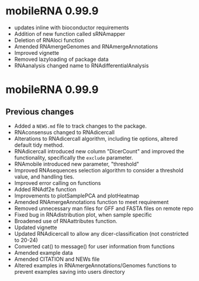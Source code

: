 # mobileRNA 0.99.9

* updates inline with bioconductor requirements 
* Addition of new function called sRNAmapper
* Deletion of RNAloci function
* Amended RNAmergeGenomes and RNAmergeAnnotations
* Improved vignette 
* Removed lazyloading of package data
* RNAanalysis changed name to RNAdifferentialAnalysis

# mobileRNA 0.99.9
## Previous changes 
* Added a `NEWS.md` file to track changes to the package.
* RNAconsensus changed to RNAdicercall
* Alterations to RNAdicercall algorithm, including tie options, altered default tidy method. 
* RNAdicercall introduced new column "DicerCount" and improved the functionality, specifically the `exclude` parameter.  
* RNAmobile introduced new parameter, "threshold"
* Improved RNAsequences selection algorithm to consider a threshold value, and handling ties. 
* Improved error calling on functions
* Added RNAdf2e function
* Improvements to plotSamplePCA and plotHeatmap
* Amended RNAmergeAnnotations function to meet requirement
* Removed unnecessary man files for GFF and FASTA files on remote repo
* Fixed bug in RNAdistribution plot, when sample specific
* Broadened use of RNAattributes function. 
* Updated vignette
* Updated RNAdicercall to allow any dicer-classification (not constricted to 20-24)
* Converted cat() to message() for user information from functions 
* Amended example data 
* Amended CITATION and NEWs file
* Altered examples in RNAmergeAnnotations/Genomes functions to prevent examples saving into users directory


